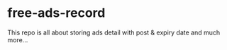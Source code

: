 # free-ads-record
This repo is all about storing ads detail with post &amp; expiry date and much more...
